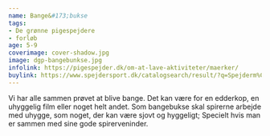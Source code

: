 ```yaml
---
name: Bange&#173;bukse
tags:
- De grønne pigespejdere
- forløb
age: 5-9
coverimage: cover-shadow.jpg
image: dgp-bangebunkse.jpg
infolink: https://pigespejder.dk/om-at-lave-aktiviteter/maerker/
buylink: https://www.spejdersport.dk/catalogsearch/result/?q=Spejderm%C3%A6rke+bangebukse
---
```

Vi har alle sammen prøvet at blive bange. Det kan være for en edderkop, en
uhyggelig film eller noget helt andet. Som bangebukse skal spirerne arbejde med
uhygge, som noget, der kan være sjovt og hyggeligt; Specielt hvis man er
sammen med sine gode spirerveninder.
